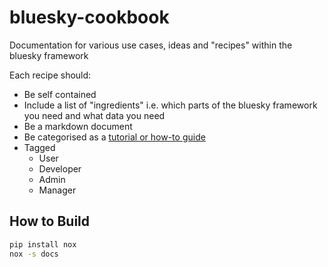 # bluesky-cookbook

Documentation for various use cases, ideas and "recipes" within the bluesky framework

Each recipe should:

* Be self contained
* Include a list of "ingredients" i.e. which parts of the bluesky framework you need and what data you need
* Be a markdown document
* Be categorised as a [tutorial or how-to guide](https://diataxis.fr/)
* Tagged
  * User
  * Developer
  * Admin
  * Manager

## How to Build

```bash
pip install nox
nox -s docs
```
